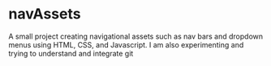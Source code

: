 # navAssets
A small project creating navigational assets such as nav bars and dropdown menus using HTML, CSS, and Javascript.
I am also experimenting and trying to understand and integrate git
